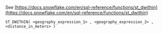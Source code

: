 See [https://docs.snowflake.com/en/sql-reference/functions/st_dwithin](https://docs.snowflake.com/en/sql-reference/functions/st_dwithin)
```
ST_DWITHIN( <geography_expression_1> , <geography_expression_2> , <distance_in_meters> )
```
